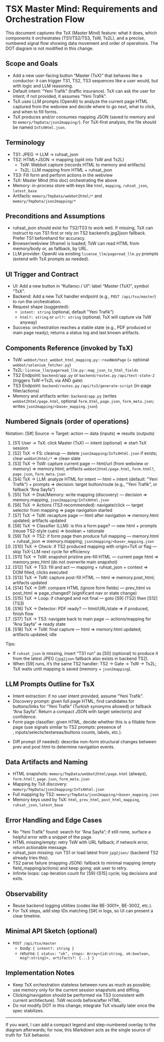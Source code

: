 # TSX Master Mind: Requirements and Orchestration Flow

This document captures the TsX (Master Mind) feature: what it does, which components it orchestrates (TS1/TS2/TS3, TsW, Ts2L), and a precise, numbered signal flow showing data movement and order of operations. The DOT diagram is not modified in this change.

## Scope and Goals

- Add a new user-facing button “Master (TsX)” that behaves like a conductor: it can trigger TS1, TS2, TS3 sequences like a user would, but with logic and LLM reasoning.
- Default intent: “Yeni Trafik” (traffic insurance). TsX can ask the user for intent; if not provided, it assumes “Yeni Trafik”.
- TsX uses LLM prompts (OpenAI) to analyze the current page HTML captured from the webview and decide where to go next, what to click, and when to fill forms.
- TsX produces and/or consumes mapping JSON (saved to memory and to `memory/TmpData/json2mapping/`). For TsX-first analysis, the file should be named `InTsXHtml.json`.

## Terminology

- TS1: JPEG → LLM → ruhsat_json
- TS2: HTML+JSON → mapping (split into TsW and Ts2L)
  - TsW: Webbot capture (records HTML to memory and artifacts)
  - Ts2L: LLM mapping from HTML + ruhsat_json
- TS3: Fill form and perform actions in the webview
- TsX: Master Mind (this doc) orchestrating the above
- Memory: in-process store with keys like `html`, `mapping`, `ruhsat_json`, `latest_base`
- Artifacts: `memory/TmpData/webbot2html/*` and `memory/TmpData/json2mapping/*`

## Preconditions and Assumptions

- ruhsat_json should exist for TS2/TS3 to work well. If missing, TsX can instruct to run TS1 first or rely on TS2 backend’s jpg2json fallback. Prefer TS1 beforehand for accuracy.
- Browser/webview (Iframe) is loaded; TsW can read HTML from memory/body or, as fallback, by URL.
- LLM provider: OpenAI via existing `license_llm/pageread_llm.py` prompts (extend with TsX prompts as needed).

## UI Trigger and Contract

- UI: Add a new button in “Kullanıcı / UI”: label “Master (TsX)”, symbol “TsX”.
- Backend: Add a new TsX handler endpoint (e.g., `POST /api/tsx/master`) to run the orchestration.
- Request shape (suggested):
  - `intent: string` (optional, default "Yeni Trafik")
  - `html?: string` or `url?: string` (optional; TsX will capture via TsW anyway)
- Success: orchestration reaches a stable state (e.g., PDF produced or main page ready); returns a status log and last known artifacts.

## Components Reference (invoked by TsX)

- TsW: `webbot/test_webbot_html_mapping.py::readWebPage` (+ optional `webbot/selenium_fetcher.py`)
- Ts2L: `license_llm/pageread_llm.py::map_json_to_html_fields`
- TS2 Endpoint: `backend/app.py` or `backend/routes.py` `/api/test-state-2` (triggers TsW→Ts2L via AND gate)
- TS3 Endpoint: `backend/routes.py` `/api/ts3/generate-script` (in-page filler/actions)
- Memory and artifacts writer: `backend/app.py` (writes `webbot2html/page.html`, optional `form.html`, `page.json`, `form_meta.json`; writes `json2mapping/<base>_mapping.json`)

## Numbered Signals (order of operations)

Notation: [S#] Source → Target: action — data (inputs) ⇒ results (outputs)

1. [S1] User → TsX: click Master (TsX) — intent (optional) ⇒ start TsX session
2. [S2] TsX → FS: cleanup — delete `json2mapping/InTsXHtml.json` if exists; clear `webbot2html/*` ⇒ clean slate
3. [S3] TsX → TsW: capture current page — html/url (from webview or memory) ⇒ memory.html; artifacts `webbot2html/page.html`, `form.html?`, `page.json`, `form_meta.json`
4. [S4] TsX → LLM: analyze HTML for intent — html + intent (default: "Yeni Trafik") + prompts ⇒ decision: target button/route (e.g., “Yeni Trafik”, or fallback “Ana Sayfa”)
5. [S5] TsX → Disk/Memory: write mapping (discovery) — decision ⇒ memory.mapping, `json2mapping/InTsXHtml.json`
6. [S6] TsX → Actions (TS3 recommended): navigate/click — target selector from mapping ⇒ page navigation started
7. [S7] TsX → TsW: recapture page — html after navigation ⇒ memory.html updated; artifacts updated
8. [S8] TsX → Classifier (LLM): is this a form page? — new html + prompts (reuse TS2-style cues) ⇒ boolean + rationale
9. [S9] TsX → TS2: if form page then produce full mapping — memory.html + ruhsat_json ⇒ memory.mapping; `json2mapping/<base>_mapping.json`
10. [S10] TsX → Check: if TS2 produced mapping with origin=TsX or flag — skip TsX-LLM next cycle for efficiency
11. [S11] TsX → TsW: snapshot pristine pre-fill HTML — current page html ⇒ memory.prev_html (do not overwrite main snapshot)
12. [S12] TsX → TS3: fill and act — mapping + ruhsat_json + context ⇒ DOM filled, clicks executed
13. [S13] TsX → TsW: capture post-fill HTML — html ⇒ memory.post_html; artifacts updated
14. [S14] TsX → Diff: compare HTML (ignore form fields) — prev_html vs post_html ⇒ page_changed? (significant nav or state change)
15. [S15] TsX → Loop: if changed and not final — goto [S9] (TS2) then [S12] (TS3)
16. [S16] TsX → Detector: PDF ready? — html/URL/state ⇒ if produced, finish flow
17. [S17] TsX → TS3: navigate back to main page — actions/mapping for “Ana Sayfa” ⇒ ready state
18. [S18] TsX → TsW: final capture — html ⇒ memory.html updated; artifacts updated; idle

Tips:
- If `ruhsat_json` is missing, insert “TS1 run” as [S0] (optional) to produce it from the latest JPEG (`jpg2json` fallback also exists in backend TS2).
- When [S9] runs, it’s the same TS2 handler: TS2 → Gate → TsW → Ts2L; TsX waits until mapping is saved (memory + `json2mapping`).

## LLM Prompts Outline for TsX

- Intent extraction: if no user intent provided, assume “Yeni Trafik”.
- Discovery prompt: given full page HTML, find candidates for buttons/links for “Yeni Trafik” (Turkish synonyms allowed) or fallback “Ana Sayfa”. Return a compact JSON with target selector(s) and confidence.
- Form page classifier: given HTML, decide whether this is a fillable form page (use signals similar to TS2 prompts: presence of <form>, inputs/selects/textareas/buttons counts, labels, etc.).
- Diff prompt (if needed): describe non-form structural changes between prev and post html to determine navigation events.

## Data Artifacts and Naming

- HTML snapshots: `memory/TmpData/webbot2html/page.html` (always), `form.html?`, `page.json`, `form_meta.json`
- Mapping by TsX discovery: `memory/TmpData/json2mapping/InTsXHtml.json`
- Full mapping by TS2: `memory/TmpData/json2mapping/<base>_mapping.json`
- Memory keys used by TsX: `html`, `prev_html`, `post_html`, `mapping`, `ruhsat_json`, `latest_base`

## Error Handling and Edge Cases

- No “Yeni Trafik” found: search for “Ana Sayfa”; if still none, surface a helpful error with a snippet of the page.
- HTML missing/empty: retry TsW with URL fallback; if network error, return actionable message.
- ruhsat_json missing: run TS1 or load latest from `jpg2json/` (backend TS2 already tries this).
- TS2 parse failure (mapping JSON): fallback to minimal mapping (empty field_mapping/actions) and keep going; ask user to retry.
- Infinite loops: cap iteration count for [S9]-[S15] cycle; log decisions and exits.

## Observability

- Reuse backend logging utilities (codes like BE-3001*, BE-3002, etc.).
- For TsX steps, add step IDs matching [S#] in logs, so UI can present a clear timeline.

## Minimal API Sketch (optional)

- `POST /api/tsx/master`
  - body: `{ intent?: string }`
  - returns: `{ status: "ok", steps: Array<{id:string, ok:boolean, msg?:string}>, artifacts?: {...} }`

## Implementation Notes

- Keep TsX orchestration stateless between runs as much as possible; use memory only for the current session snapshots and diffing.
- Clicking/navigation should be performed via TS3 (consistent with current architecture). TsW records before/after HTML.
- Do not modify DOT in this change; integrate TsX visually later once the spec stabilizes.

---

If you want, I can add a compact legend and step-numbered overlay to the diagram afterwards; for now, this Markdown acts as the single source of truth for TsX behavior.